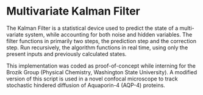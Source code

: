 # Multivariate Kalman Filter

   The Kalman Filter is a statistical device used to predict the state of a multi-variate system, while accounting for both noise and hidden variables. The filter functions in primarily two steps, the prediction step and the correction step. Run recursively, the algorithm functions in real time, using only the present inputs and previously calculated states.

   This implementation was coded as proof-of-concept while interning for the Brozik Group (Physical Chemistry, Washington State University). A modified version of this script is used in a novel confocal microscope to track stochastic hindered diffusion of Aquaporin-4 (AQP-4) proteins.
